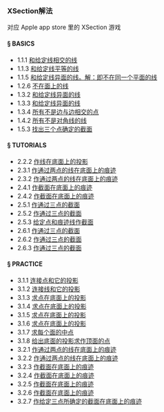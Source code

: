### XSection解法
对应 Apple app store 里的 XSection 游戏

#### § BASICS
- 1.1.1 [和给定线相交的线](solving/XSection/1.1.1.png)
- 1.1.3 [和给定线平等的线](solving/XSection/1.1.3.png)
- 1.1.5 [和给定线异面的线。解：即不在同一个平面的线](solving/XSection/1.1.5.png)
- 1.2.6 [不在面上的线](solving/XSection/1.2.6.png)
- 1.3.2 [和给定线异面的线](solving/XSection/1.3.2.png)
- 1.3.3 [和给定线异面的线](solving/XSection/1.3.3.png)
- 1.3.4 [所有不是边与边相交的点](solving/XSection/1.3.4.png)
- 1.4.2 [所有不是对角线的线](solving/XSection/1.4.2.png)
- 1.5.3 [找出三个点确定的截面](solving/XSection/1.5.3.png)

#### § TUTORIALS
- 2.2.2 [作线在底面上的投影](solving/XSection/2.2.2.png)
- 2.3.1 [作通过两点的线在底面上的痕迹](solving/XSection/2.3.1.png)
- 2.3.2 [作通过两点的线在底面上的痕迹](solving/XSection/2.3.2.png)
- 2.4.1 [作截面在底面上的痕迹](solving/XSection/2.4.1.png)
- 2.4.2 [作截面在底面上的痕迹](solving/XSection/2.4.2.png)
- 2.5.1 [作通过三点的截面](solving/XSection/2.5.1.png)
- 2.5.2 [作通过三点的截面](solving/XSection/2.5.2.png)
- 2.5.3 [给定点和痕迹线作截面](solving/XSection/2.5.3.png)
- 2.6.1 [作通过三点的截面](solving/XSection/2.6.1.png)
- 2.6.2 [作通过三点的截面](solving/XSection/2.6.2.png)
- 2.6.3 [作通过三点的截面](solving/XSection/2.6.3.png)

#### § PRACTICE
- 3.1.1 [连接点和它的投影](solving/XSection/3.1.1.png)
- 3.1.2 [连接线和它的投影](solving/XSection/3.1.2.png)
- 3.1.3 [求点在底面上的投影](solving/XSection/3.1.3.png)
- 3.1.4 [求点在底面上的投影](solving/XSection/3.1.4.png)
- 3.1.5 [求点在底面上的投影](solving/XSection/3.1.5.png)
- 3.1.6 [求点在底面上的投影](solving/XSection/3.1.6.png)
- 3.1.7 [求每个面的中点](solving/XSection/3.1.7.png)
- 3.1.8 [给出底面的投影求作顶面的点](solving/XSection/3.1.8.png)
- 3.2.1 [作通过两点的线在底面上的痕迹](solving/XSection/3.2.1.png)
- 3.2.2 [作通过两点的线在底面上的痕迹](solving/XSection/3.2.2.png)
- 3.2.3 [作截面在底面上的痕迹](solving/XSection/3.2.3.png)
- 3.2.4 [作截面在底面上的痕迹](solving/XSection/3.2.4.png)
- 3.2.5 [作截面在底面上的痕迹](solving/XSection/3.2.5.png)
- 3.2.6 [作截面在底面上的痕迹](solving/XSection/3.2.6.png)
- 3.2.7 [作给定三点所确定的截面在底面上的痕迹](solving/XSection/3.2.7.png)




